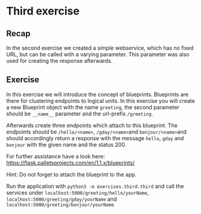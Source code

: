 # Third exercise
## Recap
In the second exercise we created a simple webservice, which has no fixed URL, but can be called with a varying parameter. This parameter was also used for creating the response afterwards. 
## Exercise
In this exercise we will introduce the concept of blueprints. Blueprints are there for clustering endpoints to logical units. In this exercise you will create a new Blueprint object with the name `greeting`, the second parameter should be `__name__` parameter and the url-prefix `/greeting`.

Afterwards create three endpoints which attach to this blueprint. The endpoints should be `/hello/<name>`, `/gday/<name>`and `bonjour/<name>`and should accordingly return a response with the message `hello`, `gday` and `bonjour` with the given name and the status 200.

For further assistance have a look here: https://flask.palletsprojects.com/en/1.1.x/blueprints/

Hint: Do not forget to attach the blueprint to the app.

Run the application with `python3 -m exercises.third.third` and call the services under `localhost:5000/greeting/hello/yourName`, `localhost:5000/greeting/gday/yourName` and `localhost:5000/greeting/bonjour/yourName`

